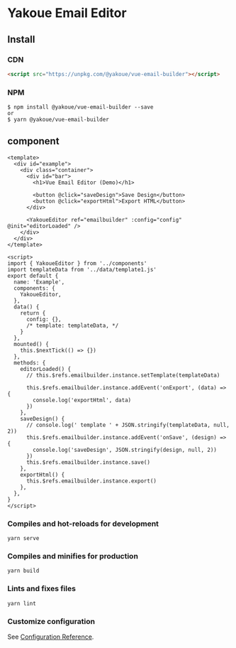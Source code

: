 # Yakoue Email Editor

## Install

### CDN

```html
<script src="https://unpkg.com/@yakoue/vue-email-builder"></script>
```

### NPM

```
$ npm install @yakoue/vue-email-builder --save
or
$ yarn @yakoue/vue-email-builder

```

## component

```vue
<template>
  <div id="example">
    <div class="container">
      <div id="bar">
        <h1>Vue Email Editor (Demo)</h1>

        <button @click="saveDesign">Save Design</button>
        <button @click="exportHtml">Export HTML</button>
      </div>

      <YakoueEditor ref="emailbuilder" :config="config" @init="editorLoaded" />
    </div>
  </div>
</template>

<script>
import { YakoueEditor } from '../components'
import templateData from '../data/template1.js'
export default {
  name: 'Example',
  components: {
    YakoueEditor,
  },
  data() {
    return {
      config: {},
      /* template: templateData, */
    }
  },
  mounted() {
    this.$nextTick(() => {})
  },
  methods: {
    editorLoaded() {
      // this.$refs.emailbuilder.instance.setTemplate(templateData)

      this.$refs.emailbuilder.instance.addEvent('onExport', (data) => {
        console.log('exportHtml', data)
      })
    },
    saveDesign() {
      // console.log(' template ' + JSON.stringify(templateData, null, 2))
      this.$refs.emailbuilder.instance.addEvent('onSave', (design) => {
        console.log('saveDesign', JSON.stringify(design, null, 2))
      })
      this.$refs.emailbuilder.instance.save()
    },
    exportHtml() {
      this.$refs.emailbuilder.instance.export()
    },
  },
}
</script>
```

### Compiles and hot-reloads for development

```
yarn serve
```

### Compiles and minifies for production

```
yarn build
```

### Lints and fixes files

```
yarn lint
```

### Customize configuration

See [Configuration Reference](https://cli.vuejs.org/config/).
